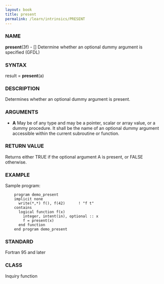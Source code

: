 ```yaml
---
layout: book
title: present
permalink: /learn/intrinsics/PRESENT
---
```

### NAME

__present__(3f) - \[\] Determine whether an optional dummy argument is specified
(GFDL)

### SYNTAX

result = __present__(a)

### DESCRIPTION

Determines whether an optional dummy argument is present.

### ARGUMENTS

  - __A__
    May be of any type and may be a pointer, scalar or array value, or a
    dummy procedure. It shall be the name of an optional dummy argument
    accessible within the current subroutine or function.

### RETURN VALUE

Returns either TRUE if the optional argument A is present, or FALSE
otherwise.

### EXAMPLE

Sample program:

```
    program demo_present
    implicit none
      write(*,*) f(), f(42)      ! "f t"
    contains
      logical function f(x)
        integer, intent(in), optional :: x
        f = present(x)
      end function
    end program demo_present
```

### STANDARD

Fortran 95 and later

### CLASS

Inquiry function
